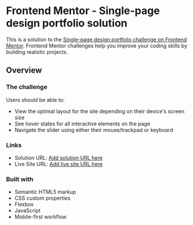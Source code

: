 # Frontend Mentor - Single-page design portfolio solution

This is a solution to the [Single-page design portfolio challenge on Frontend Mentor](https://www.frontendmentor.io/challenges/singlepage-design-portfolio-2MMhyhfKVo). Frontend Mentor challenges help you improve your coding skills by building realistic projects. 


## Overview

### The challenge

Users should be able to:

- View the optimal layout for the site depending on their device's screen size
- See hover states for all interactive elements on the page
- Navigate the slider using either their mouse/trackpad or keyboard


### Links

- Solution URL: [Add solution URL here](https://github.com/natalliasdh/design)
- Live Site URL: [Add live site URL here](https://natalliasdh.github.io/design/)


### Built with

- Semantic HTML5 markup
- CSS custom properties
- Flexbox
- JavaScript
- Mobile-first workflow



